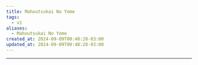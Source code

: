 ```yaml
---
title: Mahoutsukai No Yome
tags:
  - v1
aliases:
  - Mahoutsukai No Yome
created_at: 2024-09-09T00:48:28-03:00
updated_at: 2024-09-09T00:48:28-03:00
---
```



---

